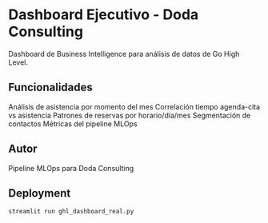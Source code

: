 # Dashboard Ejecutivo - Doda Consulting

Dashboard de Business Intelligence para análisis de datos de Go High Level.

## Funcionalidades

Análisis de asistencia por momento del mes
Correlación tiempo agenda-cita vs asistencia
Patrones de reservas por horario/día/mes
Segmentación de contactos
Métricas del pipeline MLOps

## Autor
Pipeline MLOps para Doda Consulting

## Deployment
```bash
streamlit run ghl_dashboard_real.py

